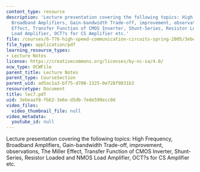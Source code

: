 ```yaml
---
content_type: resource
description: 'Lecture presentation covering the following topics: High Frequency,
  Broadband Amplifiers, Gain-bandwidth Trade-off, improvement, observations, The Miller
  Effect, Transfer Function of CMOS Inverter, Shunt-Series, Resistor Loaded and NMOS
  Load Amplifier, OCT?s for CS Amplifier etc.'
file: /courses/6-776-high-speed-communication-circuits-spring-2005/3ebeaaf8fbb23e6ed5db7ede599ecc0d_lec7.pdf
file_type: application/pdf
learning_resource_types:
- Lecture Notes
license: https://creativecommons.org/licenses/by-nc-sa/4.0/
ocw_type: OCWFile
parent_title: Lecture Notes
parent_type: CourseSection
parent_uid: ad5ac1a3-bf75-d708-1325-0e728f9831b3
resourcetype: Document
title: lec7.pdf
uid: 3ebeaaf8-fbb2-3e6e-d5db-7ede599ecc0d
video_files:
  video_thumbnail_file: null
video_metadata:
  youtube_id: null
---
```

Lecture presentation covering the following topics: High Frequency, Broadband Amplifiers, Gain-bandwidth Trade-off, improvement, observations, The Miller Effect, Transfer Function of CMOS Inverter, Shunt-Series, Resistor Loaded and NMOS Load Amplifier, OCT?s for CS Amplifier etc.